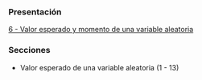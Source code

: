 ### Presentación

[6 - Valor esperado y momento de una variable aleatoria](https://www.overleaf.com/project/5c37658d3d7cdc5c90609dd4)

### Secciones
- Valor esperado de una variable aleatoria (1 - 13)